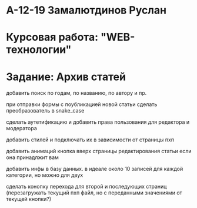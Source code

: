 # А-12-19 Замалютдинов Руслан 
# Курсовая работа: "WEB-технологии"
# Задание: Архив статей

добавить поиск по годам, по названию, по автору и пр.

при отправки формы с поубликацией новой статьи сделать преобразователь в snake_case

сделать аутетификацию и добавить права пользования для редактора и модератора

добавить стилей и подключать их в зависимости от страницы пхп

добавить анимаций кнопка вверх страницы редактирования статьи если она принадлжит вам

добавить инфы в базу данных. в идеале около 10 записей для каждой категории, но можно для двух

сделать конопку перехода для второй и последующих страниц (перезагружать текущий пхп файл, но с переданными значениями от текущей кнопки?)
